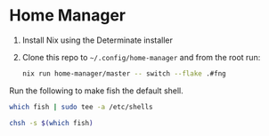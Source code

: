 # Home Manager

1. Install Nix using the Determinate installer
2. Clone this repo to `~/.config/home-manager` and from the root run:

   ```bash
   nix run home-manager/master -- switch --flake .#fng
   ```

Run the following to make fish the default shell.

```bash
which fish | sudo tee -a /etc/shells
```

```bash
chsh -s $(which fish)
```
